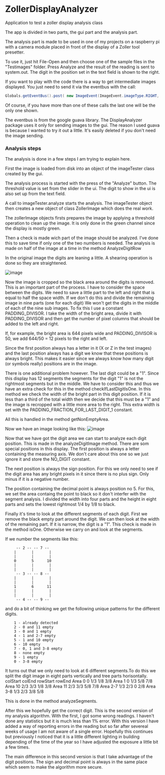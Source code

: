 # ZollerDisplayAnalyzer
Application to test a zoller display analysis class

The app is divided in two parts, the gui part and the analysis part.

The analysis part is made to be used in one of my projects on a raspberry pi
with a camera module placed in front of the
display of a Zoller tool presetter. 

To use it, just hit File-Open and then choose one of the sample files in 
the "Testimages" folder. Press Analyze and the result of the reading is 
sent to system.out. The digit in the position set in the text field is shown
to the right.

If you want to play with the code there is a way to get intermediate images
displayed. You just need to send it via the eventbus with the call:

```java
Globals.getEventBus().post( new ImageEvent(ImageEvent.imageType.RIGHT, image));
```

Of course, if you have more than one of these calls the last one will be the
only one shown.

The eventbus is from the google guava library. The DisplayAnalyzer package
uses it only for sending images to the gui. The reason I used guava is because
I wanted to try it out a little. It's easily deleted if you don't need the 
image sending.

### Analysis steps

The analysis is done in a few steps I am trying to explain here.

First the image is loaded from disk into an object of the imageTester class
created by the gui.

The analysis process is started with the press of the "Analyze" button. The
threshold value is set from the slider in the ui. The digit to show in the
ui is also set up from the text field.

A call to imageTester.analyze starts the analysis. The imageTester object 
then creates a new object of class ZollerImage which does
the real work.

The zollerImage objects firsts prepares the image by applying a threshold
operation to clean up the image. It is only done in the green channel since
the display is mostly green.

Then a check is made wich part of the image should be analyzed. I've done this
to save time if only one of the two numbers is needed. The analysis is made on
half of the image at a time in the method AnalyzeDigitRow

In the original image the digits are leaning a little. A shearing operation is
done so they are straightened.

![image](https://cloud.githubusercontent.com/assets/7084694/15448910/30b3f456-1f6f-11e6-97af-af4bc73ea8ae.png)

Now the image is cropped so the black area around the digits is removed. This
is an important part of the process. I have to consider the space between the 
digits. We need to save a little part to the left and right that is equal to 
half the space width. If we don't do this and divide the remaining image in 
nine parts (one for each digit) We won't get the digits in the middle of each
of the nine sub images. To fix this I use a constant PADDING_DIVISOR. I take
the width of the bright area, divide it with PADDING_DIVISOR and then get the
number of pixel columns that should be added to the left and right.

If, for example, the bright area is 644 pixels wide and PADDING_DIVISOR is 50,
we add 644/50 = 12 pixels to the right and left.

Since the first position always has a letter in it (X or Z in the test images) 
and the last position always has a digit we know that these positions is always
bright. This makes it easier since we always know how many digit (or symbols 
really) positions are in the image.

There is one additional problem however. The last digit could be a "1". Since
this display has 12 segments the segments for the digit "1" is not the rightmost
segments but in the middle. We have to consider this and thus we have
an extra check for this in the method checkIfLastDigitIsOne. In this method we
check the width of the bright part in this digit position. If it is less than
a third of the total width then we decide that this must be a "1" and the image
is recropped with a little more area to the right. This extra width is set with
the PADDING_FRACTION_FOR_LAST_DIGIT_1 constant.

All this is handled in the method getNonEmptyArea.

Now we have an image looking like this:
![image](https://cloud.githubusercontent.com/assets/7084694/15453582/635a28a6-201b-11e6-98ba-7c6c695e5b37.png)


Now that we have got the digit area we can start to analyze each digit position.
This is made in the analyzeDigitImage method.
There are som special positions in this display. The first position is always a
letter containing the measuring axis. We don't care about this one so we just
ignore it and store the NO_DIGIT constant.

The next position is always the sign position. For this we only need to see if
the digit area has any bright pixels in it since there is no plus sign. Only 
minus if it is a negative number.

The position containing the decimal point is always position no 5. For this, we
set the area containg the point to black so it don't interfer with the segment
analysis. I divided the width into four parts and the height in eight parts and
sets the lowest rightmost 1/4 by 1/8 to black.

Finally it's time to look at the different segments of each digit. First we 
remove the black empty part around the digit. We can then look at the width of
the remaining part. If it is narrow, the digit is a "1". This check is made in
the method isOne. Otherwise we carry on and look at the segments.

If we number the segments like this:

         -- 2 -- -- 7 --
        |       |       |
        |       |       |
        0       5      10
        |       |       |
        |       |       |
         -- 3 -- -- 8 --
        |       |       |
        |       |       |
        1       6      11
        |       |       |
        |       |       |
         -- 4 -- -- 9 --  

and do a bit of thinking we get the following unique patterns for the different
digits. 

        1 - already detected 
        2 - 0 and 11 empty
        3 - 0 and 1 empty
        4 - 1 and 2-7 empty
        5 - 1 and 10 empty
        6 - 10 empty
        7 - 0, 1 and 3-8 empty
        8 - none empty
        9 - 1 empty
        0 - 3-8 empty
        
It turns out that we only need to look at 6 different segments.To do this we
split the digit image in eight parts vertically and tree parts horisontally.
                    colStart    colEnd     rowStart     rowEnd
        Area 0      0          1/3         1/8         3/8
        Area 1      0          1/3         5/8         7/8
        Area 10     2/3        3/3         1/8         3/8
        Area 11     2/3        3/3         5/8         7/8
        Area 2-7    1/3        2/3         0           2/8
        Area 3-8    1/3        2/3         3/8         5/8
        
This is done in the method analyzeSegments.

After this we hopefully get the correct digit. This is the second version of
my analysis algorithm. With the first, I got some wrong readings. I haven't done
any statistics but it is much less than 1% error. With this version I have added
a way of reporting errors in the reading but so far after severeal weeks of 
usage I am not aware of a single error. Hopefully this continues but previously
I noticed that it is a little different lighting in building depending of the
time of the year so I have adjusted the exposure a little bit a few times.

The main difference in this second version is that I take advantage of the 
digit positions. The sign and decimal point is always in the same place which 
seem to make the algorithm more secure.


